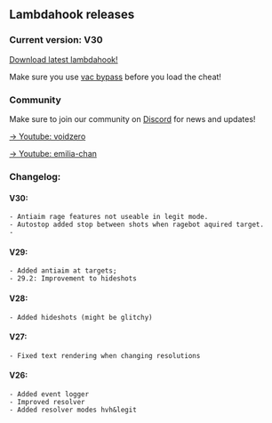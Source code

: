 ## Lambdahook releases

### Current version: V30

[Download latest lambdahook!](https://github.com/voidzero-development/voidzero-development.github.io/raw/main/Lambdav30.dll)

Make sure you use [vac bypass](https://github.com/danielkrupinski/VAC-Bypass-Loader) before you load the cheat!

### Community
Make sure to join our community on [Discord](https://discord.gg/b5q3m3bkbd) for news and updates!

[-> Youtube: voidzero](https://www.youtube.com/c/voidzero1337/)

[-> Youtube: emilia-chan](https://www.youtube.com/channel/UCFNwchKZrpjY1hcW8FjUbfQ)

### Changelog:

#### V30:
```
- Antiaim rage features not useable in legit mode.
- Autostop added stop between shots when ragebot aquired target.
- 
```

#### V29:
```
- Added antiaim at targets;
- 29.2: Improvement to hideshots
```
#### V28:
```
- Added hideshots (might be glitchy)
```
#### V27:
```
- Fixed text rendering when changing resolutions
```
#### V26:
```
- Added event logger
- Improved resolver
- Added resolver modes hvh&legit
```

